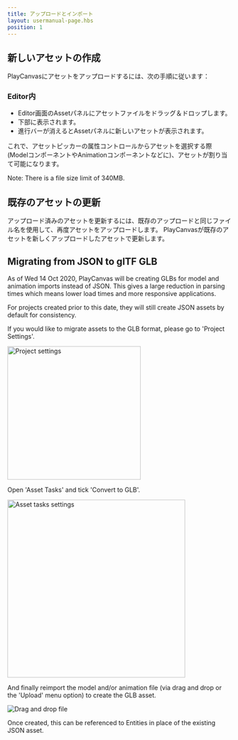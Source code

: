 ```yaml
---
title: アップロードとインポート
layout: usermanual-page.hbs
position: 1
---
```


## 新しいアセットの作成

PlayCanvasにアセットをアップロードするには、次の手順に従います：

### Editor内

* Editor画面のAssetパネルにアセットファイルをドラッグ＆ドロップします。
* 下部に表示されます。
* 進行バーが消えるとAssetパネルに新しいアセットが表示されます。

これで、アセットピッカーの属性コントロールからアセットを選択する際 (ModelコンポーネントやAnimationコンポーネントなどに)、アセットが割り当て可能になります。

Note: There is a file size limit of 340MB.

## 既存のアセットの更新

アップロード済みのアセットを更新するには、既存のアップロードと同じファイル名を使用して、再度アセットをアップロードします。 PlayCanvasが既存のアセットを新しくアップロードしたアセットで更新します。

## Migrating from JSON to glTF GLB

As of Wed 14 Oct 2020, PlayCanvas will be creating GLBs for model and animation imports instead of JSON. This gives a large reduction in parsing times which means lower load times and more responsive applications.

For projects created prior to this date, they will still create JSON assets by default for consistency.

If you would like to migrate assets to the GLB format, please go to 'Project Settings'.

<img src="/images/user-manual/assets/importing/project-settings.png" alt="Project settings" width="300"/>

Open 'Asset Tasks' and tick 'Convert to GLB'.

<img src="/images/user-manual/assets/importing/asset-tasks.png" alt="Asset tasks settings" width="400"/>

And finally reimport the model and/or animation file (via drag and drop or the 'Upload' menu option) to create the GLB asset.

<img src="/images/user-manual/assets/importing/drag-and-drop.gif" alt="Drag and drop file"/>

Once created, this can be referenced to Entities in place of the existing JSON asset.

